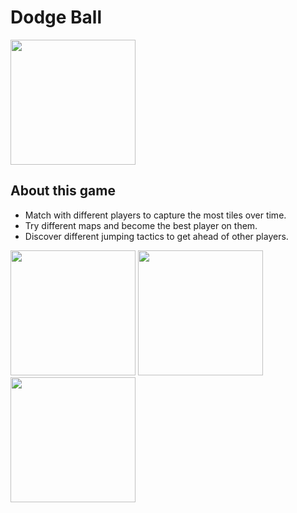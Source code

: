 # Dodge Ball
<a href="https://play.google.com/store/apps/details?id=com.gnarlygamestudio.colorbrawl" rel="some text">
<img src="https://www.fcsok.org/wp-content/uploads/2020/04/get-it-on-google-play-badge.png"  width="200" />
</a>

## About this game
- Match with different players to capture the most tiles over time.
- Try different maps and become the best player on them.
- Discover different jumping tactics to get ahead of other players.

<p>
<img src="https://play-lh.googleusercontent.com/qY2OGVttS3B0152IMIxrKkCJkWysEPYRMOom4oGHm4YBuzahYMMPkUpiFZolhKbHlHi2=w2560-h1440-rw" width="200" />
<img src="https://play-lh.googleusercontent.com/dbsHungml8QVaZTd9TburLMoXkwnxlyn1qWjhj9g0UnAf_oHfEuBBt3nq47oeMxGUr-1=w2560-h1440-rw" width="200" />
<img src="https://play-lh.googleusercontent.com/ktAnuX3yzIvtJraW7atCdWcB3PPpeJEL33P95cmQib7ef745JlhUw5_Blp_drkrs=w2560-h1440-rw" width="200" />
</p>
